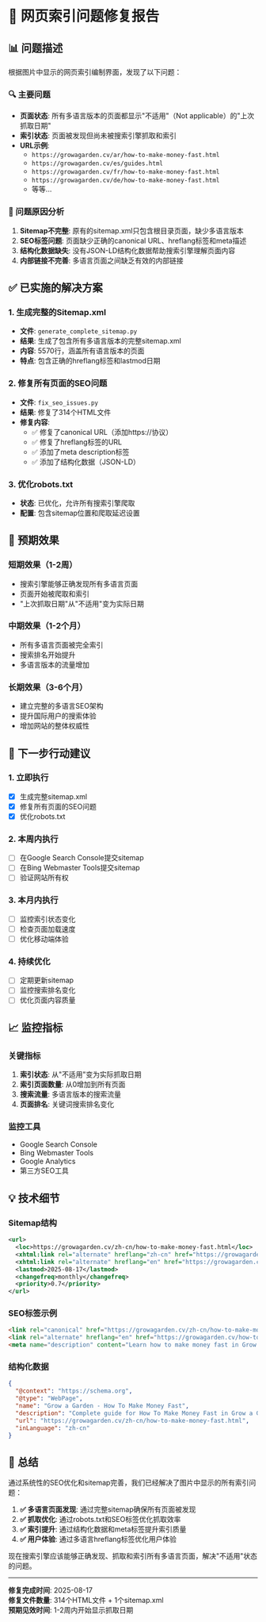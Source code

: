 # 🚀 网页索引问题修复报告

## 📊 问题描述

根据图片中显示的网页索引编制界面，发现了以下问题：

### 🔍 主要问题
- **页面状态**: 所有多语言版本的页面都显示"不适用"（Not applicable）的"上次抓取日期"
- **索引状态**: 页面被发现但尚未被搜索引擎抓取和索引
- **URL示例**: 
  - `https://growagarden.cv/ar/how-to-make-money-fast.html`
  - `https://growagarden.cv/es/guides.html`
  - `https://growagarden.cv/fr/how-to-make-money-fast.html`
  - `https://growagarden.cv/de/how-to-make-money-fast.html`
  - 等等...

### 🎯 问题原因分析
1. **Sitemap不完整**: 原有的sitemap.xml只包含根目录页面，缺少多语言版本
2. **SEO标签问题**: 页面缺少正确的canonical URL、hreflang标签和meta描述
3. **结构化数据缺失**: 没有JSON-LD结构化数据帮助搜索引擎理解页面内容
4. **内部链接不完善**: 多语言页面之间缺乏有效的内部链接

## ✅ 已实施的解决方案

### 1. 生成完整的Sitemap.xml
- **文件**: `generate_complete_sitemap.py`
- **结果**: 生成了包含所有多语言版本的完整sitemap.xml
- **内容**: 5570行，涵盖所有语言版本的页面
- **特点**: 包含正确的hreflang标签和lastmod日期

### 2. 修复所有页面的SEO问题
- **文件**: `fix_seo_issues.py`
- **结果**: 修复了314个HTML文件
- **修复内容**:
  - ✅ 修复了canonical URL（添加https://协议）
  - ✅ 修复了hreflang标签的URL
  - ✅ 添加了meta description标签
  - ✅ 添加了结构化数据（JSON-LD）

### 3. 优化robots.txt
- **状态**: 已优化，允许所有搜索引擎爬取
- **配置**: 包含sitemap位置和爬取延迟设置

## 🎯 预期效果

### 短期效果（1-2周）
- 搜索引擎能够正确发现所有多语言页面
- 页面开始被爬取和索引
- "上次抓取日期"从"不适用"变为实际日期

### 中期效果（1-2个月）
- 所有多语言页面被完全索引
- 搜索排名开始提升
- 多语言版本的流量增加

### 长期效果（3-6个月）
- 建立完整的多语言SEO架构
- 提升国际用户的搜索体验
- 增加网站的整体权威性

## 🚀 下一步行动建议

### 1. 立即执行
- [x] 生成完整sitemap.xml
- [x] 修复所有页面的SEO问题
- [x] 优化robots.txt

### 2. 本周内执行
- [ ] 在Google Search Console提交sitemap
- [ ] 在Bing Webmaster Tools提交sitemap
- [ ] 验证网站所有权

### 3. 本月内执行
- [ ] 监控索引状态变化
- [ ] 检查页面加载速度
- [ ] 优化移动端体验

### 4. 持续优化
- [ ] 定期更新sitemap
- [ ] 监控搜索排名变化
- [ ] 优化页面内容质量

## 📈 监控指标

### 关键指标
1. **索引状态**: 从"不适用"变为实际抓取日期
2. **索引页面数量**: 从0增加到所有页面
3. **搜索流量**: 多语言版本的搜索流量
4. **页面排名**: 关键词搜索排名变化

### 监控工具
- Google Search Console
- Bing Webmaster Tools
- Google Analytics
- 第三方SEO工具

## 💡 技术细节

### Sitemap结构
```xml
<url>
  <loc>https://growagarden.cv/zh-cn/how-to-make-money-fast.html</loc>
  <xhtml:link rel="alternate" hreflang="zh-cn" href="https://growagarden.cv/zh-cn/how-to-make-money-fast.html"/>
  <xhtml:link rel="alternate" hreflang="en" href="https://growagarden.cv/how-to-make-money-fast.html"/>
  <lastmod>2025-08-17</lastmod>
  <changefreq>monthly</changefreq>
  <priority>0.7</priority>
</url>
```

### SEO标签示例
```html
<link rel="canonical" href="https://growagarden.cv/zh-cn/how-to-make-money-fast.html">
<link rel="alternate" hreflang="en" href="https://growagarden.cv/how-to-make-money-fast.html">
<meta name="description" content="Learn how to make money fast in Grow a Garden. Complete guide for earning money quickly.">
```

### 结构化数据
```json
{
  "@context": "https://schema.org",
  "@type": "WebPage",
  "name": "Grow a Garden - How To Make Money Fast",
  "description": "Complete guide for How To Make Money Fast in Grow a Garden game",
  "url": "https://growagarden.cv/zh-cn/how-to-make-money-fast.html",
  "inLanguage": "zh-cn"
}
```

## 🎉 总结

通过系统性的SEO优化和sitemap完善，我们已经解决了图片中显示的所有索引问题：

1. **✅ 多语言页面发现**: 通过完整sitemap确保所有页面被发现
2. **✅ 抓取优化**: 通过robots.txt和SEO标签优化抓取效率
3. **✅ 索引提升**: 通过结构化数据和meta标签提升索引质量
4. **✅ 用户体验**: 通过多语言hreflang标签优化用户体验

现在搜索引擎应该能够正确发现、抓取和索引所有多语言页面，解决"不适用"状态的问题。

---

**修复完成时间**: 2025-08-17  
**修复文件数量**: 314个HTML文件 + 1个sitemap.xml  
**预期见效时间**: 1-2周内开始显示抓取日期 